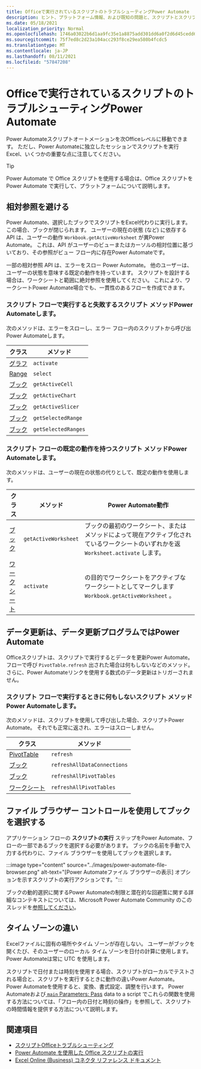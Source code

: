 ```yaml
---
title: Officeで実行されているスクリプトのトラブルシューティングPower Automate
description: ヒント、プラットフォーム情報、および既知の問題と、スクリプトとスクリプトのOffice統合Power Automate。
ms.date: 05/18/2021
localization_priority: Normal
ms.openlocfilehash: 1746a03022b6d1aa9fc35e1a8875add301dd6a0f2d6d45cedd64308f0738d2f8
ms.sourcegitcommit: 75f7ed8c2d23a104acc293f8ce29ea580b4fcdc5
ms.translationtype: MT
ms.contentlocale: ja-JP
ms.lasthandoff: 08/11/2021
ms.locfileid: "57847208"
---
```

# <a name="troubleshoot-office-scripts-running-in-power-automate"></a>Officeで実行されているスクリプトのトラブルシューティングPower Automate

Power Automateスクリプトオートメーションを次Officeレベルに移動できます。 ただし、Power Automateに独立したセッションでスクリプトを実行Excel、いくつかの重要な点に注意してください。

> [!TIP]
> Power Automate で Office スクリプトを使用する場合は、Office スクリプトを Power Automate で実行[](../develop/power-automate-integration.md)して、プラットフォームについて説明します。

## <a name="avoid-relative-references"></a>相対参照を避ける

Power Automate、選択したブックでスクリプトをExcel代わりに実行します。 この場合、ブックが閉じられます。 ユーザーの現在の状態 (など) に依存する API は、ユーザーの動作 `Workbook.getActiveWorksheet` が異Power Automate。 これは、API がユーザーのビューまたはカーソルの相対位置に基づいており、その参照がビュー フロー内に存在Power Automateです。

一部の相対参照 API は、エラーをスロー Power Automate。 他のユーザーは、ユーザーの状態を意味する既定の動作を持っています。 スクリプトを設計する場合は、ワークシートと範囲に絶対参照を使用してください。 これにより、ワークシートPower Automate場合でも、一貫性のあるフローを作成できます。

### <a name="script-methods-that-fail-when-run-in-power-automate-flows"></a>スクリプト フローで実行すると失敗するスクリプト メソッドPower Automateします。

次のメソッドは、エラーをスローし、エラー フロー内のスクリプトから呼び出Power Automateします。

| クラス | メソッド |
|--|--|
| [グラフ](/javascript/api/office-scripts/excelscript/excelscript.chart) | `activate` |
| [Range](/javascript/api/office-scripts/excelscript/excelscript.range) | `select` |
| [ブック](/javascript/api/office-scripts/excelscript/excelscript.workbook) | `getActiveCell` |
| [ブック](/javascript/api/office-scripts/excelscript/excelscript.workbook) | `getActiveChart` |
| [ブック](/javascript/api/office-scripts/excelscript/excelscript.workbook) | `getActiveSlicer` |
| [ブック](/javascript/api/office-scripts/excelscript/excelscript.workbook) | `getSelectedRange` |
| [ブック](/javascript/api/office-scripts/excelscript/excelscript.workbook) | `getSelectedRanges` |

### <a name="script-methods-with-a-default-behavior-in-power-automate-flows"></a>スクリプト フローの既定の動作を持つスクリプト メソッドPower Automateします。

次のメソッドは、ユーザーの現在の状態の代りとして、既定の動作を使用します。

| クラス | メソッド | Power Automate動作 |
|--|--|--|
| [ブック](/javascript/api/office-scripts/excelscript/excelscript.workbook) | `getActiveWorksheet` | ブックの最初のワークシート、またはメソッドによって現在アクティブ化されているワークシートのいずれかを返 `Worksheet.activate` します。 |
| [ワークシート](/javascript/api/office-scripts/excelscript/excelscript.worksheet) | `activate` | の目的でワークシートをアクティブなワークシートとしてマークします `Workbook.getActiveWorksheet` 。 |

## <a name="data-refresh-not-supported-in-power-automate"></a>データ更新は、データ更新プログラムではPower Automate

Officeスクリプトは、スクリプトで実行するとデータを更新Power Automate。 フローで呼び `PivotTable.refresh` 出された場合は何もしないなどのメソッド。 さらに、Power Automateリンクを使用する数式のデータ更新はトリガーされません。

### <a name="script-methods-that-do-nothing-when-run-in-power-automate-flows"></a>スクリプト フローで実行するときに何もしないスクリプト メソッドPower Automateします。

次のメソッドは、スクリプトを使用して呼び出した場合、スクリプトPower Automate。 それでも正常に返され、エラーはスローしません。

| クラス | メソッド |
|--|--|
| [PivotTable](/javascript/api/office-scripts/excelscript/excelscript.pivottable) | `refresh` |
| [ブック](/javascript/api/office-scripts/excelscript/excelscript.workbook) | `refreshAllDataConnections` |
| [ブック](/javascript/api/office-scripts/excelscript/excelscript.workbook) | `refreshAllPivotTables` |
| [ワークシート](/javascript/api/office-scripts/excelscript/excelscript.worksheet) | `refreshAllPivotTables` |

## <a name="select-workbooks-with-the-file-browser-control"></a>ファイル ブラウザー コントロールを使用してブックを選択する

アプリケーション フローの **スクリプトの実行** ステップをPower Automate、フローの一部であるブックを選択する必要があります。 ブックの名前を手動で入力する代わりに、ファイル ブラウザーを使用してブックを選択します。

:::image type="content" source="../images/power-automate-file-browser.png" alt-text="[Power Automateファイル ブラウザーの表示] オプションを示すスクリプトの実行アクションです。":::

ブックの動的選択に関するPower Automateの制限と潜在的な回避策に関する詳細なコンテキストについては、Microsoft Power Automate Community のこのスレッドを[参照してください](https://powerusers.microsoft.com/t5/Power-Automate-Ideas/Allow-for-dynamic-quot-file-quot-value-for-excel-quot-get-a-row/idi-p/103091#)。

## <a name="time-zone-differences"></a>タイム ゾーンの違い

Excelファイルに固有の場所やタイム ゾーンが存在しない。 ユーザーがブックを開くたび、そのユーザーのローカル タイム ゾーンを日付の計算に使用します。 Power Automateは常に UTC を使用します。

スクリプトで日付または時刻を使用する場合、スクリプトがローカルでテストされる場合と、スクリプトを実行するときに動作の違いPower Automate。 Power Automateを使用すると、変換、書式設定、調整を行います。 Power Automate[](https://flow.microsoft.com/blog/working-with-dates-and-times/)および[ `main` Parameters: Pass](../develop/power-automate-integration.md#main-parameters-pass-data-to-a-script) data to a script でこれらの関数を使用する方法については、「フロー内の日付と時刻の操作」を参照して、スクリプトの時間情報を提供する方法について説明します。

## <a name="see-also"></a>関連項目

- [スクリプトOfficeトラブルシューティング](troubleshooting.md)
- [Power Automate を使用した Office スクリプトの実行](../develop/power-automate-integration.md)
- [Excel Online (Business) コネクタ リファレンス ドキュメント](/connectors/excelonlinebusiness/)
